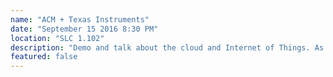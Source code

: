 ```yaml
---
name: "ACM + Texas Instruments"
date: "September 15 2016 8:30 PM"
location: "SLC 1.102"
description: "Demo and talk about the cloud and Internet of Things. As well as information about career opportunities at TI."
featured: false
---
```

